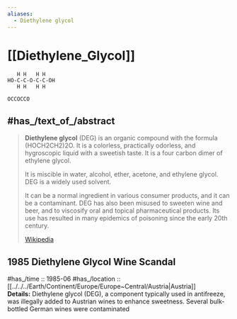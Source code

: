 ```yaml
---
aliases:
  - Diethylene glycol
---
```


# [[Diethylene_Glycol]] 

```
   H H   H H
HO-C-C-O-C-C-OH
   H H   H H
```

```smiles
OCCOCCO
```

## #has_/text_of_/abstract 

> **Diethylene glycol** (DEG) is an organic compound with the formula (HOCH2CH2)2O. 
> It is a colorless, practically odorless, and hygroscopic liquid with a sweetish taste. 
> It is a four carbon dimer of ethylene glycol. 
> 
> It is miscible in water, alcohol, ether, acetone, and ethylene glycol. 
> DEG is a widely used solvent. 
> 
> It can be a normal ingredient in various consumer products, and it can be a contaminant. 
> DEG has also been misused to sweeten wine and beer, 
> and to viscosify oral and topical pharmaceutical products. 
> Its use has resulted in many epidemics of poisoning since the early 20th century.
>
> [Wikipedia](https://en.wikipedia.org/wiki/Diethylene%20glycol) 



## 1985 Diethylene Glycol Wine Scandal

#has_/time :: 1985-06 
#has_/location  :: [[../../../Earth/Continent/Europe/Europe~Central/Austria|Austria]]  
**Details:** Diethylene glycol (DEG), a component typically used in antifreeze, 
was illegally added to Austrian wines to enhance sweetness. 
Several bulk-bottled German wines were contaminated



